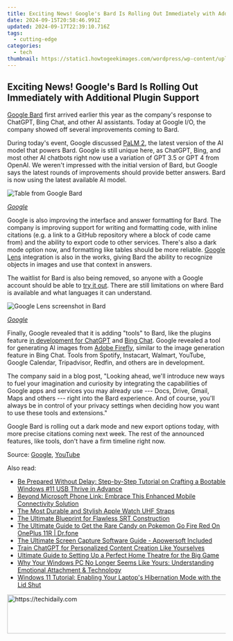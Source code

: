 ```yaml
---
title: Exciting News! Google's Bard Is Rolling Out Immediately with Additional Plugin Support
date: 2024-09-15T20:58:46.991Z
updated: 2024-09-17T22:39:10.716Z
tags:
  - cutting-edge
categories:
  - tech
thumbnail: https://static1.howtogeekimages.com/wordpress/wp-content/uploads/2023/05/52887898515_f665319f91_o.jpg
---
```


## Exciting News! Google's Bard Is Rolling Out Immediately with Additional Plugin Support

[Google Bard](https://youtube-video-recordings.techidaily.com/in-2024-enhance-branding-the-ultimate-guide-to-custom-urls-for-youtube/) first arrived earlier this year as the company's response to ChatGPT, Bing Chat, and other AI assistants. Today at Google I/O, the company showed off several improvements coming to Bard.

 During today's event, Google discussed [PaLM 2](https://blog.google/technology/ai/google-palm-2-ai-large-language-model/), the latest version of the AI model that powers Bard. Google is still unique here, as ChatGPT, Bing, and most other AI chatbots right now use a variation of GPT 3.5 or GPT 4 from OpenAI. We weren't impressed with the initial version of Bard, but Google says the latest rounds of improvements should provide better answers. Bard is now using the latest available AI model.

![Table from Google Bard](https://static1.howtogeekimages.com/wordpress/wp-content/uploads/2023/05/screenshot-05-10-2023-132527.jpg) 

_[Google](https://www.youtube.com/watch?v=cNfINi5CNbY)_

 Google is also improving the interface and answer formatting for Bard. The company is improving support for writing and formatting code, with inline citations (e.g. a link to a GitHub repository where a block of code came from) and the ability to export code to other services. There's also a dark mode option now, and formatting like tables should be more reliable. [Google Lens](https://facebook-clips.techidaily.com/new-music-syncing-for-iphones-and-androids-in-fb/) integration is also in the works, giving Bard the ability to recognize objects in images and use that context in answers.

 The waitlist for Bard is also being removed, so anyone with a Google account should be able to [try it out](https://youtube-video-recordings.techidaily.com/in-2024-enhance-branding-the-ultimate-guide-to-custom-urls-for-youtube/). There are still limitations on where Bard is available and what languages it can understand.

![Google Lens screenshot in Bard](https://static1.howtogeekimages.com/wordpress/wp-content/uploads/2023/05/screenshot-05-10-2023-132409.jpg) 

_[Google](https://www.youtube.com/watch?v=cNfINi5CNbY)_

 Finally, Google revealed that it is adding "tools" to Bard, like the plugins feature [in development for ChatGPT](https://fox-glue.techidaily.com/new-in-2024-begin-your-editing-journey-adopting-movie-maker-for-w11/) and [Bing Chat](https://fox-info.techidaily.com/2024-approved-journey-to-stickers-full-tutorial-for-turning-gifs-in-chat-apps-like-discord-and-telegram/). Google revealed a tool for generating AI images from [Adobe Firefly](https://instagram-videos.techidaily.com/in-2024-tailoring-video-content-for-igtv-with-horizontal-footage/), similar to the image generation feature in Bing Chat. Tools from Spotify, Instacart, Walmart, YouTube, Google Calendar, Tripadvisor, Redfin, and others are in development.

 The company said in a blog post, "Looking ahead, we'll introduce new ways to fuel your imagination and curiosity by integrating the capabilities of Google apps and services you may already use --- Docs, Drive, Gmail, Maps and others --- right into the Bard experience. And of course, you'll always be in control of your privacy settings when deciding how you want to use these tools and extensions."

 Google Bard is rolling out a dark mode and new export options today, with more precise citations coming next week. The rest of the announced features, like tools, don't have a firm timeline right now.

 Source: [Google](https://blog.google/technology/ai/google-bard-updates-io-2023/), [YouTube](https://www.youtube.com/watch?v=cNfINi5CNbY)

<ins class="adsbygoogle"
     style="display:block"
     data-ad-format="autorelaxed"
     data-ad-client="ca-pub-7571918770474297"
     data-ad-slot="1223367746"></ins>

<ins class="adsbygoogle"
     style="display:block"
     data-ad-client="ca-pub-7571918770474297"
     data-ad-slot="8358498916"
     data-ad-format="auto"
     data-full-width-responsive="true"></ins>

<span class="atpl-alsoreadstyle">Also read:</span>
<div><ul>
<li><a href="https://some-skills.techidaily.com/be-prepared-without-delay-step-by-step-tutorial-on-crafting-a-bootable-windows-11-usb-thrive-in-advance/"><u>Be Prepared Without Delay: Step-by-Step Tutorial on Crafting a Bootable Windows #11 USB Thrive in Advance</u></a></li>
<li><a href="https://some-skills.techidaily.com/beyond-microsoft-phone-link-embrace-this-enhanced-mobile-connectivity-solution/"><u>Beyond Microsoft Phone Link: Embrace This Enhanced Mobile Connectivity Solution</u></a></li>
<li><a href="https://os-tips.techidaily.com/the-most-durable-and-stylish-apple-watch-uhf-straps/"><u>The Most Durable and Stylish Apple Watch UHF Straps</u></a></li>
<li><a href="https://extra-information.techidaily.com/the-ultimate-blueprint-for-flawless-srt-construction/"><u>The Ultimate Blueprint for Flawless SRT Construction</u></a></li>
<li><a href="https://android-pokemon-go.techidaily.com/the-ultimate-guide-to-get-the-rare-candy-on-pokemon-go-fire-red-on-oneplus-11r-drfone-by-drfone-virtual-android/"><u>The Ultimate Guide to Get the Rare Candy on Pokemon Go Fire Red On OnePlus 11R | Dr.fone</u></a></li>
<li><a href="https://screen-sharing-recording.techidaily.com/the-ultimate-screen-capture-software-guide-apowersoft-included/"><u>The Ultimate Screen Capture Software Guide - Apowersoft Included</u></a></li>
<li><a href="https://tech-hub.techidaily.com/train-chatgpt-for-personalized-content-creation-like-yourselves/"><u>Train ChatGPT for Personalized Content Creation Like Yourselves</u></a></li>
<li><a href="https://tech-renaissance.techidaily.com/ultimate-guide-to-setting-up-a-perfect-home-theatre-for-the-big-game/"><u>Ultimate Guide to Setting Up a Perfect Home Theatre for the Big Game</u></a></li>
<li><a href="https://some-skills.techidaily.com/why-your-windows-pc-no-longer-seems-like-yours-understanding-emotional-attachment-and-technology/"><u>Why Your Windows PC No Longer Seems Like Yours: Understanding Emotional Attachment & Technology</u></a></li>
<li><a href="https://some-skills.techidaily.com/windows-11-tutorial-enabling-your-laptops-hibernation-mode-with-the-lid-shut/"><u>Windows 11 Tutorial: Enabling Your Laptop's Hibernation Mode with the Lid Shut</u></a></li>
</ul></div>

<!-- affiliate ads begin -->
<a href="https://ephamedtechinc.pxf.io/c/5597632/2136622/26400" target="_top" id="2136622">
  <img src="//a.impactradius-go.com/display-ad/26400-2136622" border="0" alt="https://techidaily.com" width="728" height="90"/>
</a>
<img height="0" width="0" src="https://ephamedtechinc.pxf.io/i/5597632/2136622/26400" style="position:absolute;visibility:hidden;" border="0" />
<!-- affiliate ads end -->

